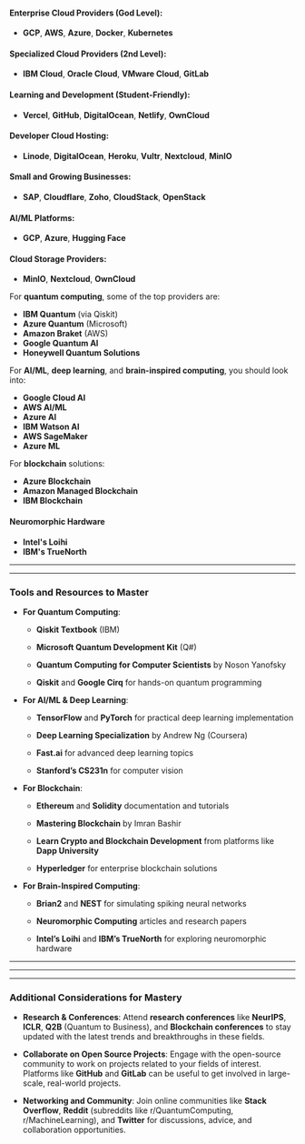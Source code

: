 #### **Enterprise Cloud Providers** (**God Level**): 
- **GCP**, **AWS**, **Azure**, **Docker**, **Kubernetes**
#### **Specialized Cloud Providers** (2nd Level):
- **IBM Cloud**, **Oracle Cloud**, **VMware Cloud**, **GitLab**
#### **Learning and Development** (Student-Friendly):
- **Vercel**, **GitHub**, **DigitalOcean**, **Netlify**, **OwnCloud**
#### **Developer Cloud Hosting**:
- **Linode**, **DigitalOcean**, **Heroku**, **Vultr**, **Nextcloud**, **MinIO**
#### **Small and Growing Businesses**:
- **SAP**, **Cloudflare**, **Zoho**, **CloudStack**, **OpenStack**
#### **AI/ML Platforms**:
- **GCP**, **Azure**, **Hugging Face**
#### **Cloud Storage Providers**:
- **MinIO**, **Nextcloud**, **OwnCloud**


For **quantum computing**, some of the top providers are:
- **IBM Quantum** (via Qiskit)
- **Azure Quantum** (Microsoft)
- **Amazon Braket** (AWS)
- **Google Quantum AI**
- **Honeywell Quantum Solutions**

For **AI/ML**, **deep learning**, and **brain-inspired computing**, you should look into:
- **Google Cloud AI**
- **AWS AI/ML**
- **Azure AI**    
- **IBM Watson AI**
- **AWS SageMaker**
- **Azure ML**

For **blockchain** solutions:
- **Azure Blockchain**
- **Amazon Managed Blockchain**
- **IBM Blockchain**

#### **Neuromorphic Hardware**

- **Intel's Loihi**
- **IBM's TrueNorth**




----
---
### **Tools and Resources to Master**

- **For Quantum Computing**:
    
    - **Qiskit Textbook** (IBM)
        
    - **Microsoft Quantum Development Kit** (Q#)
        
    - **Quantum Computing for Computer Scientists** by Noson Yanofsky
        
    - **Qiskit** and **Google Cirq** for hands-on quantum programming
        
- **For AI/ML & Deep Learning**:
    
    - **TensorFlow** and **PyTorch** for practical deep learning implementation
        
    - **Deep Learning Specialization** by Andrew Ng (Coursera)
        
    - **Fast.ai** for advanced deep learning topics
        
    - **Stanford’s CS231n** for computer vision
        
- **For Blockchain**:
    
    - **Ethereum** and **Solidity** documentation and tutorials
        
    - **Mastering Blockchain** by Imran Bashir
        
    - **Learn Crypto and Blockchain Development** from platforms like **Dapp University**
        
    - **Hyperledger** for enterprise blockchain solutions
        
- **For Brain-Inspired Computing**:
    
    - **Brian2** and **NEST** for simulating spiking neural networks
        
    - **Neuromorphic Computing** articles and research papers
        
    - **Intel’s Loihi** and **IBM’s TrueNorth** for exploring neuromorphic hardware

---
---
---

### **Additional Considerations for Mastery**

- **Research & Conferences**: Attend **research conferences** like **NeurIPS**, **ICLR**, **Q2B** (Quantum to Business), and **Blockchain conferences** to stay updated with the latest trends and breakthroughs in these fields.
    
- **Collaborate on Open Source Projects**: Engage with the open-source community to work on projects related to your fields of interest. Platforms like **GitHub** and **GitLab** can be useful to get involved in large-scale, real-world projects.
    
- **Networking and Community**: Join online communities like **Stack Overflow**, **Reddit** (subreddits like r/QuantumComputing, r/MachineLearning), and **Twitter** for discussions, advice, and collaboration opportunities.